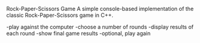 Rock-Paper-Scissors Game A simple console-based implementation of the classic Rock-Paper-Scissors game in C++.

-play against the computer
-choose a number of rounds
-display results of each round
-show final game results
-optional, play again
